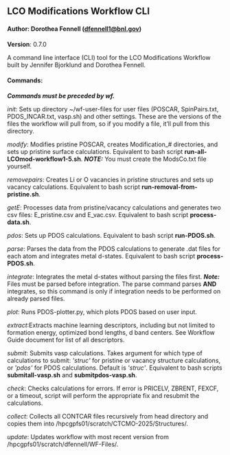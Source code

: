 ## LCO Modifications Workflow CLI
#### Author: Dorothea Fennell (dfennell1@bnl.gov)
**Version**: 0.7.0

A command line interface (CLI) tool for the LCO Modifications Workflow built by Jennifer Bjorklund and Dorothea Fennell.

#### Commands:
***Commands must be preceded by wf.***

*init*: Sets up directory ~/wf-user-files for user files (POSCAR, SpinPairs.txt, PDOS_INCAR.txt, vasp.sh) and other settings. These are the versions of the files the workflow will pull from, so if you modify a file, it’ll pull from this directory.

*modify*: Modifies pristine POSCAR, creates Modification_# directories, and sets up pristine surface calculations. Equivalent to bash script **run-all-LCOmod-workflow1-5.sh**. 
***NOTE:*** You must create the ModsCo.txt file yourself. 

*removepairs*: Creates Li or O vacancies in pristine structures and sets up vacancy calculations. Equivalent to bash script **run-removal-from-pristine.sh**.

*getE*: Processes data from pristine/vacancy calculations and generates two csv files: E_pristine.csv and E_vac.csv. Equivalent to bash script **process-data.sh**.

*pdos*: Sets up PDOS calculations. Equivalent to bash script **run-PDOS.sh**.

*parse*: Parses the data from the PDOS calculations to generate .dat files for each atom and integrates metal d-states. Equivalent to bash script **process-PDOS.sh**.

*integrate*: Integrates the metal d-states without parsing the files first. ***Note:*** Files must be parsed before integration. The parse command parses **AND** integrates, so this command is only if integration needs to be performed on already parsed files.

*plot*: Runs PDOS-plotter.py, which plots PDOS based on user input. 

*extract*:Extracts machine learning descriptors, including but not limited to formation energy, optimized bond lengths, d band centers. See Workflow Guide document for list of all descriptors.

*submit*: Submits vasp calculations. Takes argument for which type of calculations to submit: *'struc'* for pristine or vacancy structure calculations, or *'pdos'* for PDOS calculations. Default is *'struc'*. Equivalent to bash scripts **submitall-vasp.sh** and **submitpdos-vasp.sh**.

*check*: Checks calculations for errors. If error is PRICELV, ZBRENT, FEXCF, or a timeout, script will perform the appropriate fix and resubmit the calculations.

*collect*: Collects all CONTCAR files recursively from head directory and copies them into /hpcgpfs01/scratch/CTCMO-2025/Structures/.

*update*: Updates workflow with most recent version from /hpcgpfs01/scratch/dfennell/WF-Files/.